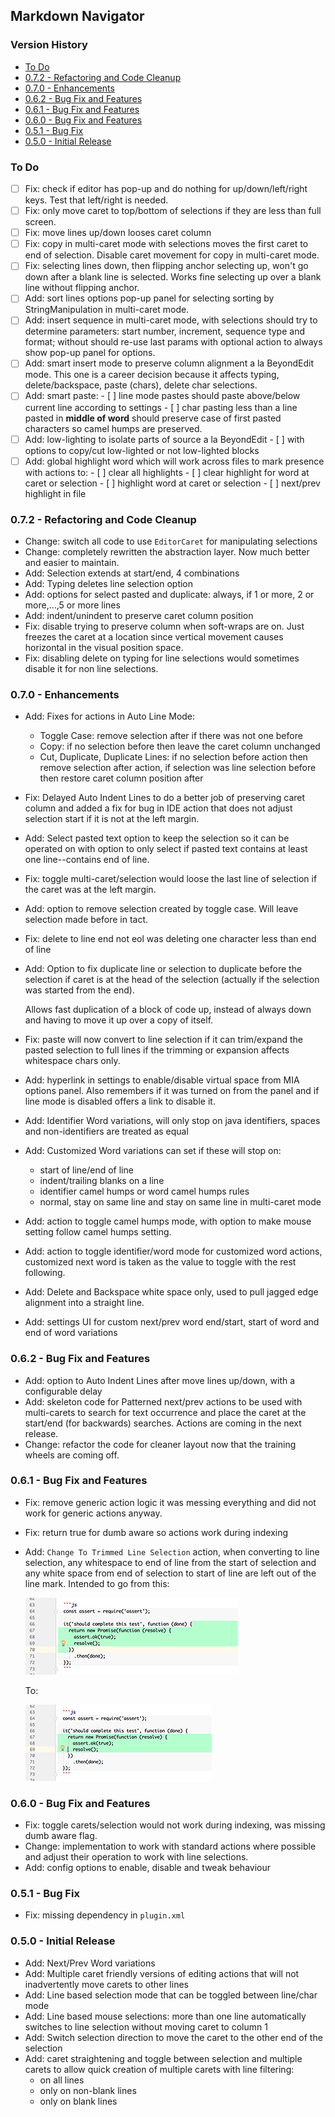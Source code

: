 ## Markdown Navigator

[TOC levels=3,6]: # "Version History"

### Version History
- [To Do](#to-do)
- [0.7.2 - Refactoring and Code Cleanup](#072---refactoring-and-code-cleanup)
- [0.7.0 - Enhancements](#070---enhancements)
- [0.6.2 - Bug Fix and Features](#062---bug-fix-and-features)
- [0.6.1 - Bug Fix and Features](#061---bug-fix-and-features)
- [0.6.0 - Bug Fix and Features](#060---bug-fix-and-features)
- [0.5.1 - Bug Fix](#051---bug-fix)
- [0.5.0 - Initial Release](#050---initial-release)


### To Do

- [ ] Fix: check if editor has pop-up and do nothing for up/down/left/right keys. Test that
      left/right is needed.
- [ ] Fix: only move caret to top/bottom of selections if they are less than full screen.
- [ ] Fix: move lines up/down looses caret column
- [ ] Fix: copy in multi-caret mode with selections moves the first caret to end of
      selection. Disable caret movement for copy in multi-caret mode.
- [ ] Fix: selecting lines down, then flipping anchor selecting up, won't go down after a blank
      line is selected. Works fine selecting up over a blank line without flipping anchor.
- [ ] Add: sort lines options pop-up panel for selecting sorting by StringManipulation in
      multi-caret mode.
- [ ] Add: insert sequence in multi-caret mode, with selections should try to determine
      parameters: start number, increment, sequence type and format; without should re-use
      last params with optional action to always show pop-up panel for options.
- [ ] Add: smart insert mode to preserve column alignment a la BeyondEdit mode. This one is
      a career decision because it affects typing, delete/backspace, paste (chars), delete
      char selections.
- [ ] Add: smart paste:
      - [ ] line mode pastes should paste above/below current line according to settings
      - [ ] char pasting less than a line pasted in **middle of word** should preserve case of
            first pasted characters so camel humps are preserved.
- [ ] Add: low-lighting to isolate parts of source a la BeyondEdit 
      - [ ] with options to copy/cut low-lighted or not low-lighted blocks
- [ ] Add: global highlight word which will work across files to mark presence with actions to:
      - [ ] clear all highlights
      - [ ] clear highlight for word at caret or selection
      - [ ] highlight word at caret or selection
      - [ ] next/prev highlight in file 

### 0.7.2 - Refactoring and Code Cleanup

- Change: switch all code to use `EditorCaret` for manipulating selections
- Change: completely rewritten the abstraction layer. Now much better and easier to
  maintain.
- Add: Selection extends at start/end, 4 combinations
- Add: Typing deletes line selection option
- Add: options for select pasted and duplicate: always, if 1 or more, 2 or more,...,5 or
  more lines
- Add: indent/unindent to preserve caret column position
- Fix: disable trying to preserve column when soft-wraps are on. Just freezes the caret at
  a location since vertical movement causes horizontal in the visual position space.
- Fix: disabling delete on typing for line selections would sometimes disable it for non
  line selections.

### 0.7.0 - Enhancements

- Add: Fixes for actions in Auto Line Mode:
    - Toggle Case: remove selection after if there was not one before
    - Copy: if no selection before then leave the caret column unchanged
    - Cut, Duplicate, Duplicate Lines: if no selection before action then remove selection
      after action, if selection was line selection before then restore caret column
      position after
- Fix: Delayed Auto Indent Lines to do a better job of preserving caret column and added a
  fix for bug in IDE action that does not adjust selection start if it is not at the left
  margin.
- Add: Select pasted text option to keep the selection so it can be operated on with option
  to only select if pasted text contains at least one line--contains end of line.
- Fix: toggle multi-caret/selection would loose the last line of selection if the caret
  was at the left margin.
- Add: option to remove selection created by toggle case. Will leave selection made before
  in tact.
- Fix: delete to line end not eol was deleting one character less than end of line
- Add: Option to fix duplicate line or selection to duplicate before the selection if
  caret is at the head of the selection (actually if the selection was started from the
  end).

    Allows fast duplication of a block of code up, instead of always down and having to
    move it up over a copy of itself.
- Fix: paste will now convert to line selection if it can trim/expand the pasted selection
  to full lines if the trimming or expansion affects whitespace chars only.
- Add: hyperlink in settings to enable/disable virtual space from MIA options panel. Also
  remembers if it was turned on from the panel and if line mode is disabled offers a link
  to disable it.
- Add: Identifier Word variations, will only stop on java identifiers, spaces and
  non-identifiers are treated as equal
- Add: Customized Word variations can set if these will stop on:
    - start of line/end of line
    - indent/trailing blanks on a line
    - identifier camel humps or word camel humps rules
    - normal, stay on same line and stay on same line in multi-caret mode
- Add: action to toggle camel humps mode, with option to make mouse setting follow camel
  humps setting.
- Add: action to toggle identifier/word mode for customized word actions, customized next
  word is taken as the value to toggle with the rest following.
- Add: Delete and Backspace white space only, used to pull jagged edge alignment into a
  straight line.
- Add: settings UI for custom next/prev word end/start, start of word and end of word
  variations

### 0.6.2 - Bug Fix and Features

- Add: option to Auto Indent Lines after move lines up/down, with a configurable delay
- Add: skeleton code for Patterned next/prev actions to be used with multi-carets to search
  for text occurrence and place the caret at the start/end (for backwards) searches.
  Actions are coming in the next release.
- Change: refactor the code for cleaner layout now that the training wheels are coming
  off.

### 0.6.1 - Bug Fix and Features

- Fix: remove generic action logic it was messing everything and did not work for generic
  actions anyway.
- Fix: return true for dumb aware so actions work during indexing
- Add: `Change To Trimmed Line Selection` action, when converting to line selection, any
  whitespace to end of line from the start of selection and any white space from end of
  selection to start of line are left out of the line mark. Intended to go from this:

    ![Character Selection](https://github.com/vsch/MissingInActions/raw/master/assets/images/CharacterSelection.png)

    To:

    ![Trimmed Line Selection](https://github.com/vsch/MissingInActions/raw/master/assets/images/TrimmedLineSelection.png)

### 0.6.0 - Bug Fix and Features

- Fix: toggle carets/selection would not work during indexing, was missing dumb aware flag.
- Change: implementation to work with standard actions where possible and adjust their
  operation to work with line selections.
- Add: config options to enable, disable and tweak behaviour

### 0.5.1 - Bug Fix

- Fix: missing dependency in `plugin.xml`

### 0.5.0 - Initial Release

- Add: Next/Prev Word variations
- Add: Multiple caret friendly versions of editing actions that will not inadvertently move
  carets to other lines
- Add: Line based selection mode that can be toggled between line/char mode
- Add: Line based mouse selections: more than one line automatically switches to line
  selection without moving caret to column 1
- Add: Switch selection direction to move the caret to the other end of the selection
- Add: caret straightening and toggle between selection and multiple carets to allow quick
  creation of multiple carets with line filtering:
    - on all lines
    - only on non-blank lines
    - only on blank lines

[Readme]: https://github.com/vsch/MissingInActions/blob/master/README.md

